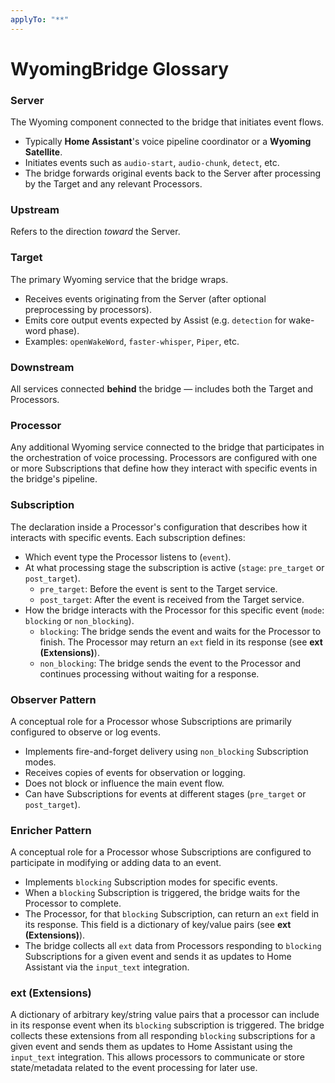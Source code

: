 ```yaml
---
applyTo: "**"
---
```


# WyomingBridge Glossary

### **Server**

The Wyoming component connected to the bridge that initiates event flows.

- Typically **Home Assistant**'s voice pipeline coordinator or a **Wyoming Satellite**.
- Initiates events such as `audio-start`, `audio-chunk`, `detect`, etc.
- The bridge forwards original events back to the Server after processing by the Target and any relevant Processors.

### **Upstream**

Refers to the direction _toward_ the Server.

### **Target**

The primary Wyoming service that the bridge wraps.

- Receives events originating from the Server (after optional preprocessing by processors).
- Emits core output events expected by Assist (e.g. `detection` for wake-word phase).
- Examples: `openWakeWord`, `faster-whisper`, `Piper`, etc.

### **Downstream**

All services connected **behind** the bridge — includes both the Target and Processors.

### **Processor**

Any additional Wyoming service connected to the bridge that participates in the orchestration of voice processing.
Processors are configured with one or more Subscriptions that define how they interact with specific events in the
bridge's pipeline.

### **Subscription**

The declaration inside a Processor's configuration that describes how it interacts with specific events. Each
subscription defines:

- Which event type the Processor listens to (`event`).
- At what processing stage the subscription is active (`stage`: `pre_target` or `post_target`).
  - `pre_target`: Before the event is sent to the Target service.
  - `post_target`: After the event is received from the Target service.
- How the bridge interacts with the Processor for this specific event (`mode`: `blocking` or `non_blocking`).
  - `blocking`: The bridge sends the event and waits for the Processor to finish. The Processor may return an `ext`
    field in its response (see **ext (Extensions)**).
  - `non_blocking`: The bridge sends the event to the Processor and continues processing without waiting for a response.

### **Observer Pattern**

A conceptual role for a Processor whose Subscriptions are primarily configured to observe or log events.

- Implements fire-and-forget delivery using `non_blocking` Subscription modes.
- Receives copies of events for observation or logging.
- Does not block or influence the main event flow.
- Can have Subscriptions for events at different stages (`pre_target` or `post_target`).

### **Enricher Pattern**

A conceptual role for a Processor whose Subscriptions are configured to participate in modifying or adding data to an
event.

- Implements `blocking` Subscription modes for specific events.
- When a `blocking` Subscription is triggered, the bridge waits for the Processor to complete.
- The Processor, for that `blocking` Subscription, can return an `ext` field in its response. This field is a dictionary
  of key/value pairs (see **ext (Extensions)**).
- The bridge collects all `ext` data from Processors responding to `blocking` Subscriptions for a given event and sends
  it as updates to Home Assistant via the `input_text` integration.

### **ext (Extensions)**

A dictionary of arbitrary key/string value pairs that a processor can include in its response event when its `blocking`
subscription is triggered. The bridge collects these extensions from all responding `blocking` subscriptions for a given
event and sends them as updates to Home Assistant using the `input_text` integration. This allows processors to
communicate or store state/metadata related to the event processing for later use.

